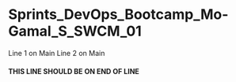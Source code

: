 # Sprints_DevOps_Bootcamp_Mo-Gamal_S_SWCM_01
Line 1 on Main
Line 2 on Main
#### THIS LINE SHOULD BE ON END OF LINE ####